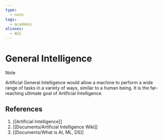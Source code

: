 ```yaml
---
type:
  - note
tags:
  - academic
aliases:
  - AGI
---
```

# General Intelligence

> [!note] 
> Artificial General Intelligence would allow a machine to perform a wide range of tasks in a variety of ways, similar to a human being. It is the far-reaching ultimate goal of Artificial Intelligence.

## References
1. [[Artificial Intelligence]]
2. [[Documents/Artificial Intelligence Wiki]]
3. [[Documents/What is AI, ML, DS]]